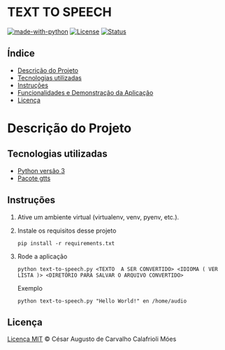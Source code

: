# TEXT TO SPEECH

[![made-with-python](https://img.shields.io/badge/Made%20with-Python-1f425f.svg)](https://www.python.org/)
[![License](https://img.shields.io/badge/License-MIT-<COLOR>.svg)](https://shields.io/)
[![Status](https://img.shields.io/badge/Status-Em%20desenvolvimento-yellow)](https://shields.io)

## Índice 

* [Descrição do Projeto](#descrição-do-projeto)
* [Tecnologias utilizadas](#tecnologias-utilizadas)
* [Instruções](#Instruções)
* [Funcionalidades e Demonstração da Aplicação](#funcionalidades-e-demonstração-da-aplicação)
* [Licença](#Licença)

# Descrição do Projeto


## Tecnologias utilizadas

- [Python versão 3](https://docs.python.org/3/)
- [Pacote gtts](https://gtts.readthedocs.io/en/latest/)

## Instruções

1. Ative um ambiente virtual (virtualenv, venv, pyenv, etc.). 

2. Instale os requisitos desse projeto
    ```
    pip install -r requirements.txt
    ```
3. Rode a aplicação
    ```
    python text-to-speech.py <TEXTO  A SER CONVERTIDO> <IDIOMA ( VER LISTA )> <DIRETÓRIO PARA SALVAR O ARQUIVO CONVERTIDO>
    ```
    Exemplo
    
    ```
    python text-to-speech.py "Hello World!" en /home/audio
    ```

## Licença

[Licença MIT](./LICENSE) © César Augusto de Carvalho Calafrioli Móes
